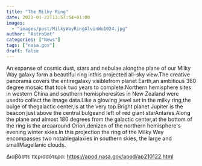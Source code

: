 ```yaml
---
title: "The Milky Ring"
date: 2021-01-22T13:57:54+01:00
images:
  - "images/post/MilkyWayRingAlvinWu1024.jpg"
author: "AstroBot"
categories: ["News"]
tags: ["nasa.gov"]
draft: false
---
```


An expanse of cosmic dust, stars and nebulae alongthe plane of our Milky Way galaxy form a beautiful ring inthis projected all-sky view.The creative panorama covers the entiregalaxy visiblefrom planet Earth,an ambitious 360 degree mosaic that took two years to complete.Northern hemisphere sites in western China and southern hemispheresites in New Zealand were usedto collect the image data.Like a glowing jewel set in the milky ring,the bulge of thegalactic center,is at the very top.Bright planet Jupiter is the beacon just above the central bulgeand left of red giant starAntares.Along the plane and almost 180 degrees from the galactic center,at the bottom of the ring is the areaaround Orion,denizen of the northern hemisphere's evening winter skies.In this projection the ring of the Milky Way encompasses two notablegalaxies in southern skies, the large and smallMagellanic clouds.

Διαβάστε περισσότερα: https://apod.nasa.gov/apod/ap210122.html
